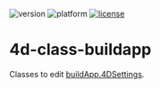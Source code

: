 ![version](https://img.shields.io/badge/version-20%2B-E23089)
![platform](https://img.shields.io/static/v1?label=platform&message=mac-intel%20|%20mac-arm%20|%20win-64&color=blue)
[![license](https://img.shields.io/github/license/miyako/4d-plugin-jwt)](LICENSE)

# 4d-class-buildapp
Classes to edit [buildApp.4DSettings](https://doc.4d.com/4Dv20/4D/20/4D-XML-Keys-BuildApplication.100-6335734.en.html).
